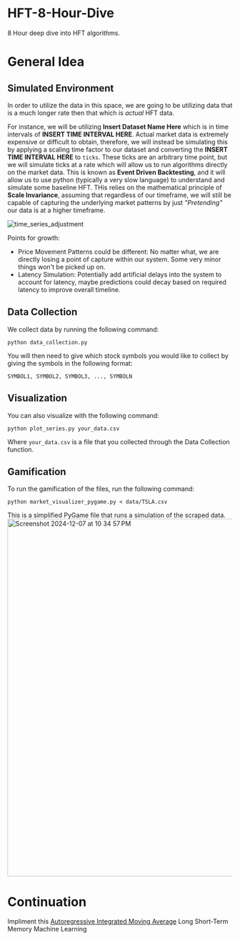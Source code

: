 # HFT-8-Hour-Dive
8 Hour deep dive into HFT algorithms.

# General Idea

## Simulated Environment
In order to utilize the data in this space, we are going to be utilizing data that is a much longer rate then that which is _actual_ HFT data.

For instance, we will be utilizing **Insert Dataset Name Here** which is in time intervals of **INSERT TIME INTERVAL HERE**.  Actual market data is extremely expensive or difficult to obtain, therefore, we will instead be simulating this by applying a scaling time factor to our dataset and converting the **INSERT TIME INTERVAL HERE** to `ticks`.  These ticks are an arbitrary time point, but we will simulate ticks at a rate which will allow us to run algorithms directly on the market data.  This is known as **Event Driven Backtesting**, and it will allow us to use python (typically a very slow language) to understand and simulate some baseline HFT.  THis relies on the mathematical principle of **Scale Invariance**, assuming that regardless of our timeframe, we will still be capable of capturing the underlying market patterns by just _"Pretending"_ our data is at a higher timeframe.

![time_series_adjustment](https://github.com/user-attachments/assets/bb986122-9259-4932-9bf1-db357bdee263)


Points for growth: 
- Price Movement Patterns could be different: No matter what, we are directly losing a point of capture within our system.  Some very minor things won't be picked up on.  
- Latency Simulation: Potentially add artificial delays into the system to account for latency, maybe predictions could decay based on required latency to improve overall timeline.

## Data Collection
We collect data by running the following command:

```
python data_collection.py
```

You will then need to give which stock symbols you would like to collect by giving the symbols in the following format:

```
SYMBOL1, SYMBOL2, SYMBOL3, ..., SYMBOLN
```

## Visualization
You can also visualize with the following command:
```
python plot_series.py your_data.csv
```
Where `your_data.csv` is a file that you collected through the Data Collection function. 

## Gamification

To run the gamification of the files, run the following command:

```
python market_visualizer_pygame.py < data/TSLA.csv
```

This is a simplified PyGame file that runs a simulation of the scraped data. 
<img width="801" alt="Screenshot 2024-12-07 at 10 34 57 PM" src="https://github.com/user-attachments/assets/77211bb1-672e-433b-9eff-5b224d28561a">


# Continuation
Impliment this [Autoregressive Integrated Moving Average](https://en.wikipedia.org/wiki/Autoregressive_integrated_moving_average)
Long Short-Term Memory Machine Learning
